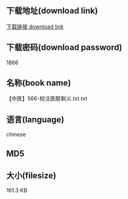 ## 下载地址(download link)
[下载链接 download link](https://tutu365.netlify.app/?s=%E3%80%90%E4%B8%AD%E5%8C%BB%E3%80%91566-%E6%A0%A1%E6%B3%A8%E5%8C%BB%E9%86%87%E5%89%A9%E4%B9%89.txt)

## 下载密码(download password)
1866

## 名称(book name)
【中医】566-校注医醇剩义.txt.txt

## 语言(language)
chinese

## MD5


## 大小(filesize)
161.3 KB

